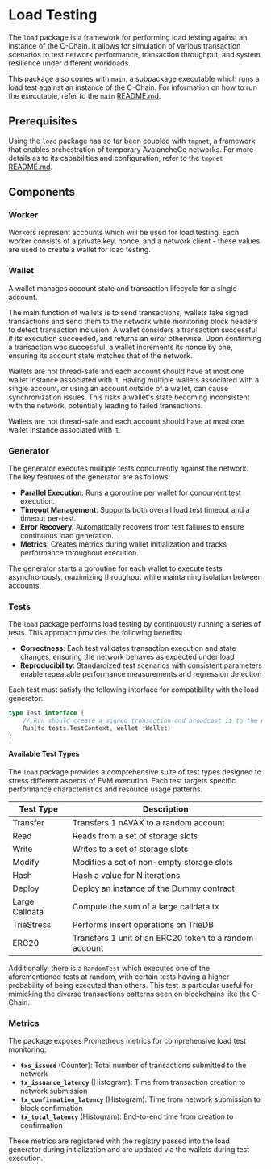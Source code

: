 # Load Testing

The `load` package is a framework for performing load testing 
against an instance of the C-Chain. It allows for simulation of various
transaction scenarios to test network performance, transaction throughput, and system
resilience under different workloads.

This package also comes with `main`, a subpackage executable which runs a load test against
an instance of the C-Chain. For information on how to run the executable, refer to
the `main` [README.md](./main/README.md).

## Prerequisites

Using the `load` package has so far been coupled with `tmpnet`, a framework that
enables orchestration of temporary AvalancheGo networks. For more details as to
its capabilities and configuration, refer to the `tmpnet` [README.md](../fixture/tmpnet/README.md).

## Components

### Worker

Workers represent accounts which will be used for load testing. Each worker consists of a private key, nonce, and a network client - these values are used to create a wallet for load testing.

### Wallet

A wallet manages account state and transaction lifecycle for a single account.

The main function of wallets is to send transactions; wallets take signed transactions
and send them to the network while monitoring block headers to detect transaction inclusion. A wallet
considers a transaction successful if its execution succeeded, and returns an error otherwise. 
Upon confirming a transaction was successful, a wallet increments its nonce by one, ensuring its account
state matches that of the network.

Wallets are not thread-safe and each account should have at most one wallet
instance associated with it. Having multiple wallets associated with a single 
account, or using an account outside of a wallet, can cause synchronization 
issues. This risks a wallet's state becoming inconsistent with the network, 
potentially leading to failed transactions.

Wallets are not thread-safe and each account should have at most one wallet instance associated with it.

### Generator

The generator executes multiple tests concurrently against the network. The key features of the 
generator are as follows:

- **Parallel Execution**: Runs a goroutine per wallet for concurrent test execution.
- **Timeout Management**: Supports both overall load test timeout and a timeout per-test.
- **Error Recovery**: Automatically recovers from test failures to ensure continuous load generation.
- **Metrics**: Creates metrics during wallet initialization and tracks performance throughout execution.

The generator starts a goroutine for each wallet to execute tests asynchronously, maximizing throughput while maintaining isolation between accounts.

### Tests

The `load` package performs load testing by continuously running a series of tests. This approach provides the following benefits:

- **Correctness**: Each test validates transaction execution and state changes, ensuring the network behaves as expected under load
- **Reproducibility**: Standardized test scenarios with consistent parameters enable repeatable performance measurements and regression detection

Each test must satisfy the following interface for compatibility with the load generator:

```go
type Test interface {
    // Run should create a signed transaction and broadcast it to the network via wallet.
    Run(tc tests.TestContext, wallet *Wallet)
}
```

#### Available Test Types

The `load` package provides a comprehensive suite of test types designed to stress different aspects of EVM execution. Each test targets specific performance characteristics and resource usage patterns.

| Test Type      | Description                                            |
| -------------- | ------------------------------------------------------ |
| Transfer       | Transfers 1 nAVAX to a random account                  |
| Read           | Reads from a set of storage slots                      |
| Write          | Writes to a set of storage slots                       |
| Modify         | Modifies a set of non-empty storage slots              |
| Hash           | Hash a value for N iterations                          |
| Deploy         | Deploy an instance of the Dummy contract               |
| Large Calldata | Compute the sum of a large calldata tx                 |
| TrieStress     | Performs insert operations on TrieDB                   |
| ERC20          | Transfers 1 unit of an ERC20 token to a random account |

Additionally, there is a `RandomTest` which executes one of the aforementioned tests 
at random, with certain tests having a higher probability of being executed than others.
This test is particular useful for mimicking the diverse transactions patterns seen on blockchains like the C-Chain.

### Metrics

The package exposes Prometheus metrics for comprehensive load test monitoring:

- **`txs_issued`** (Counter): Total number of transactions submitted to the network
- **`tx_issuance_latency`** (Histogram): Time from transaction creation to network submission
- **`tx_confirmation_latency`** (Histogram): Time from network submission to block confirmation  
- **`tx_total_latency`** (Histogram): End-to-end time from creation to confirmation

These metrics are registered with the registry passed into the load generator during initialization and are updated via the wallets during test execution.

